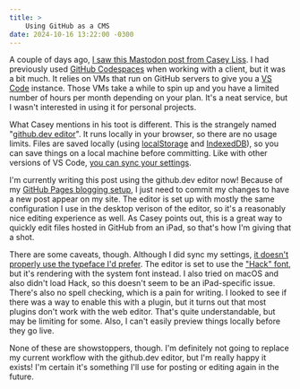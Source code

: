 ```yaml
---
title: >
    Using GitHub as a CMS
date: 2024-10-16 13:22:00 -0300
---
```


A couple of days ago, [I saw this Mastodon post from Casey Liss](https://mastodon.social/@caseyliss/113308279629674546). I had previously used [GitHub Codespaces](https://github.com/features/codespaces) when working with a client, but it was a bit much. It relies on VMs that run on GitHub servers to give you a [VS Code](https://code.visualstudio.com) instance. Those VMs take a while to spin up and you have a limited number of hours per month depending on your plan. It's a neat service, but I wasn't interested in using it for personal projects.

What Casey mentions in his toot is different. This is the strangely named "[github.dev editor](https://docs.github.com/en/codespaces/the-githubdev-web-based-editor)". It runs locally in your browser, so there are no usage limits. Files are saved locally (using [localStorage](https://developer.mozilla.org/en-US/docs/Web/API/Window/localStorage) and [IndexedDB](https://developer.mozilla.org/en-US/docs/Web/API/IndexedDB_API)), so you can save things on a local machine before committing. Like with other versions of VS Code, [you can sync your settings](https://code.visualstudio.com/docs/editor/settings-sync).

I'm currently writing this post using the github.dev editor now! Because of my [GitHub Pages blogging setup](https://anderegg.ca/2024/05/13/how-i-write-for-the-web-jekyll-and-github-pages), I just need to commit my changes to have a new post appear on my site. The editor is set up with mostly the same configuration I use in the desktop verison of the editor, so it's a reasonably nice editing experience as well. As Casey points out, this is a great way to quickly edit files hosted in GitHub from an iPad, so that's how I'm giving that a shot.

There are some caveats, though. Although I did sync my settings, [it doesn't properly use the typeface I'd prefer](https://anderegg.ca/2023/02/16/typeface-tournament). The editor is set to use the ["Hack" font](https://sourcefoundry.org/hack/), but it's rendering with the system font instead. I also tried on macOS and also didn't load Hack, so this doesn't seem to be an iPad-specific issue. There's also no spell checking, which is a pain for writing. I looked to see if there was a way to enable this with a plugin, but it turns out that most plugins don't work with the web editor. That's quite understandable, but may be limiting for some. Also, I can't easily preview things locally before they go live.

None of these are showstoppers, though. I'm definitely not going to replace my current workflow with the github.dev editor, but I'm really happy it exists! I'm certain it's something I'll use for posting or editing again in the future.
